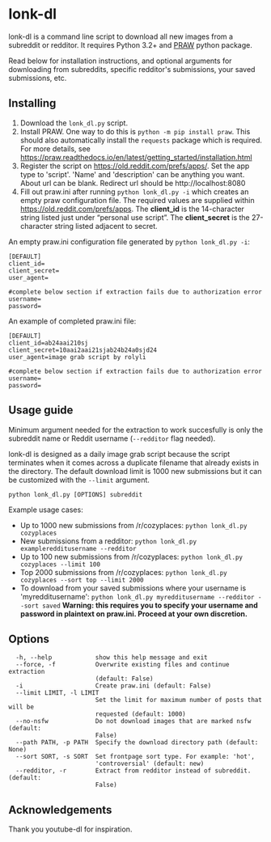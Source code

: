 # lonk-dl

lonk-dl is a command line script to download all new images from a subreddit or redditor. It requires Python 3.2+ and [PRAW](https://praw.readthedocs.io/en/latest/) python package.

Read below for installation instructions, and optional arguments for downloading from subreddits, specific redditor's submissions, your saved submissions, etc.

## Installing

1. Download the ```lonk_dl.py``` script.
2. Install PRAW. One way to do this is ```python -m pip install praw```. This should also automatically install the ```requests``` package which is required. For more details, see https://praw.readthedocs.io/en/latest/getting_started/installation.html 
3. Register the script on https://old.reddit.com/prefs/apps/. Set the app type to 'script'. 'Name' and 'description' can be anything you want. About url can be blank. Redirect url should be http://localhost:8080
4. Fill out praw.ini after running ```python lonk_dl.py -i``` which creates an empty praw configuration file. The required values are supplied within https://old.reddit.com/prefs/apps. The **client_id** is the 14-character string listed just under “personal use script”. The **client_secret** is the 27-character string listed adjacent to secret.

An empty praw.ini configuration file generated by ```python lonk_dl.py -i```:

```
[DEFAULT]
client_id=
client_secret=
user_agent=

#complete below section if extraction fails due to authorization error
username=
password=
```

An example of completed praw.ini file:
```
[DEFAULT]
client_id=ab24aai210sj
client_secret=10aai2aai21sjab24b24a0sjd24
user_agent=image grab script by rolyli

#complete below section if extraction fails due to authorization error
username=
password=
```

## Usage guide

Minimum argument needed for the extraction to work succesfully is only the subreddit name or Reddit username (```--redditor``` flag needed).

lonk-dl is designed as a daily image grab script because the script terminates when it comes across a duplicate filename that already exists in the directory. The default download limit is 1000 new submissions but it can be customized with the ```--limit``` argument.

```python lonk_dl.py [OPTIONS] subreddit```

Example usage cases:
* Up to 1000 new submissions from /r/cozyplaces: ```python lonk_dl.py cozyplaces```
* New submissions from a redditor: ```python lonk_dl.py exampleredditusername --redditor```
* Up to 100 new submissions from /r/cozyplaces: ```python lonk_dl.py cozyplaces --limit 100```
* Top 2000 submissions from /r/cozyplaces: ```python lonk_dl.py cozyplaces --sort top --limit 2000```
* To download from your saved submissions where your username is 'myredditusername': ```python lonk_dl.py myredditusername --redditor --sort saved``` **Warning: this requires you to specify your username and password in plaintext on praw.ini. Proceed at your own discretion.**

## Options
```            
  -h, --help            show this help message and exit
  --force, -f           Overwrite existing files and continue extraction
                        (default: False)
  -i                    Create praw.ini (default: False)
  --limit LIMIT, -l LIMIT
                        Set the limit for maximum number of posts that will be
                        requested (default: 1000)
  --no-nsfw             Do not download images that are marked nsfw (default:
                        False)
  --path PATH, -p PATH  Specify the download directory path (default: None)
  --sort SORT, -s SORT  Set frontpage sort type. For example: 'hot',
                        'controversial' (default: new)
  --redditor, -r        Extract from redditor instead of subreddit. (default:
                        False)
```

## Acknowledgements
Thank you youtube-dl for inspiration.
